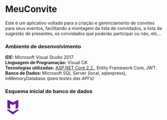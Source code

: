 # MeuConvite

Este é um aplicativo voltado para a criação e gerenciamento de convites para seus eventos, facilitando a montagem da lista de convidados, a lista de sugestão de presentes, os convidados que poderão participar ou não, etc...

### Ambiente de desenvolvimento

**IDE:** Microsoft Visual Studio 2017.<br/>
**Linguagem de Programação:** Visual C#.<br/>
**Tecnologias utilizadas:** [ASP.NET Core 2.2.](https://dotnet.microsoft.com/download/dotnet-core/2.2), Entity Framework Core, JWT.<br/>
**Banco de Dados:** Microsoft SQL Server (local, sqlexpress), InMemoryDatabase *(para testes das API's)*

### Esquema inicial do banco de dados
![alt text](https://github.com/adam-p/markdown-here/raw/master/src/common/images/icon48.png "Logo Title Text 1")
